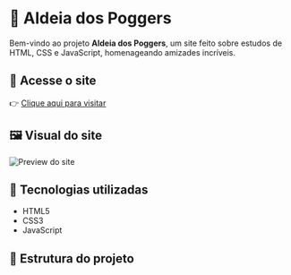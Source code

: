 # 🌟 Aldeia dos Poggers

Bem-vindo ao projeto **Aldeia dos Poggers**, um site feito sobre estudos de HTML, CSS e JavaScript, homenageando amizades incríveis.

## 🔗 Acesse o site

👉 [Clique aqui para visitar](https://luan0coelho.github.io/aldeia/)

## 🖼️ Visual do site

![Preview do site](https://luan0coelho.github.io/aldeia/assets/preview.png)

## 🚀 Tecnologias utilizadas

- HTML5
- CSS3
- JavaScript

## 📁 Estrutura do projeto

